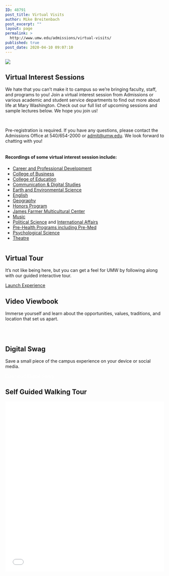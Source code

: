 ```yaml
---
ID: 48791
post_title: Virtual Visits
author: Mike Breitenbach
post_excerpt: ""
layout: page
permalink: >
  http://www.umw.edu/admissions/virtual-visits/
published: true
post_date: 2020-04-10 09:07:10
---
```

<img src="http://www.umw.edu/admissions/wp-content/uploads/sites/6/2020/04/Virtual-Visit-header-sml.jpg" />
<div class="umw-grid">
<div class="column first">
<h2>Virtual Interest Sessions</h2>
We hate that you can’t make it to campus so we’re bringing faculty, staff, and programs to you! Join a virtual interest session from Admissions or various academic and student service departments to find out more about life at Mary Washington. Check out our full list of upcoming sessions and sample lectures below. We hope you join us!

<a class="button" style="color: #fff; text-decoration: none;" href="https://admissions.umw.edu/portal/webinars">Upcoming Virtual Sessions</a>

Pre-registration is required. If you have any questions, please contact the Admissions Office at 540/654-2000 or <a href="mailto:admit@umw.edu">admit@umw.edu</a>. We look forward to chatting with you!

</div>
<div class="column second">
<h4>Recordings of some virtual interest session include:</h4>
<ul>
 	<li><a href="https://admissions.umw.edu/share/recording?id=08564fa1-86ce-4331-aa82-e6a3a438d68e">Career and Professional Development</a></li>
 	<li><a href="https://admissions.umw.edu/share/recording?id=9192a1a9-fcdf-4852-9c9c-b6b0c0c46794">College of Business</a></li>
 	<li><a href="https://admissions.umw.edu/share/recording?id=65b12919-3d21-4c83-a371-b43130af9ae4">College of Education</a></li>
 	<li><a href="https://admissions.umw.edu/share/recording?id=56039126-43e6-47bd-87de-a9664ba0607d">Communication &amp; Digital Studies</a></li>
 	<li><a href="https://admissions.umw.edu/share/recording?id=a6c743e8-efe9-4e28-a337-f8e6e6dde3f3">Earth and Environmental Science</a></li>
 	<li><a href="https://admissions.umw.edu/share/recording?id=34007b5a-0dea-48d7-85fa-a14c5e7b1f3c">English</a></li>
 	<li><a href="https://admissions.umw.edu/share/recording?id=f9196cba-72bf-48d6-bcbe-6271690c5a69">Geography</a></li>
 	<li><a href="https://umw.screencasthost.com/watch/cYf6lsagr4">Honors Program</a></li>
 	<li><a href="https://admissions.umw.edu/share/recording?id=f94740a3-1c6a-467d-b004-c5cbaef04d34">James Farmer Multicultural Center</a></li>
 	<li><a href="https://admissions.umw.edu/share/recording?id=2ef20e43-2a94-4165-885c-9cea39282042">Music</a></li>
 	<li><a href="https://admissions.umw.edu/share/recording?id=f48226a8-029c-4e1a-8e2f-40d8ddb3befd">Political Science</a> and <a href="https://admissions.umw.edu/share/recording?id=bdea4cb9-3f2f-4d5f-b9ed-272d72d67555">International Affairs</a></li>
 	<li><a href="https://admissions.umw.edu/share/recording?id=fa805f26-f730-4ace-a6fc-a92b015fdbdd">Pre-Health Programs including Pre-Med</a></li>
 	<li><a href="https://admissions.umw.edu/share/recording?id=6c8aad82-3dc7-4bbc-96ec-9414cfc81ccb">Psychological Science</a></li>
 	<li><a href="https://admissions.umw.edu/share/recording?id=9efc3ad1-dfb5-4ca7-96f3-e23d8d776ff6">Theatre</a></li>
</ul>
</div>
<div class="column third">
<h2>Virtual Tour</h2>
It’s not like being here, but you can get a feel for UMW by following along with our guided interactive tour.

<a alt="Launch Experience" href="https://www.youvisit.com/#/vte/?data-platform=v&data-link-type=immersive&data-inst=63572&data-image-width=100%&data-image-height=300&">Launch Experience</a>
					
<h2>Video Viewbook</h2>
Immerse yourself and learn about the opportunities, values, traditions, and location that set us apart.

<a class="button" style="color: #fff; text-decoration: none;" href="https://umw.university-tour.com/homepage.php">View our Video Viewbook</a>

</div>
</div>
<h2>Digital Swag</h2>
Save a small piece of the campus experience on your device or social media.

<a class="button" style="color: #fff; text-decoration: none;" href="https://www.umw.edu/admissions/youarein/digital-swag/">Download Digital Swag</a>
<h2>Self Guided Walking Tour</h2>
<iframe style="border: none; width: 100%; height: 540px;" src="//e.issuu.com/embed.html?backgroundColor=%23edf3f4&amp;d=self_guided_walking_tour_-_march_2020&amp;hideIssuuLogo=true&amp;u=umwpublications" allowfullscreen="allowfullscreen"></iframe>